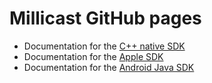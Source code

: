 # Millicast GitHub pages

* Documentation for the [C++ native SDK](https://millicast.github.io/doc/cpp/index.html)
* Documentation for the [Apple SDK](https://millicast.github.io/doc/objc/documentation/millicastsdk)
* Documentation for the [Android Java SDK](https://millicast.github.io/doc/java/index.html)
